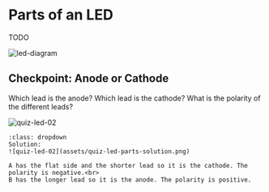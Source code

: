 # Parts of an LED

TODO

![led-diagram](assets/led-diagram.png)

## Checkpoint: Anode or Cathode

Which lead is the anode? Which lead is the cathode? What is the polarity of the different leads?

![quiz-led-02](assets/quiz-led-parts.png)


```{admonition} Click here to reveal the solutions.
:class: dropdown
Solution:
![quiz-led-02](assets/quiz-led-parts-solution.png)

A has the flat side and the shorter lead so it is the cathode. The polarity is negative.<br>
B has the longer lead so it is the anode. The polarity is positive. 


```
